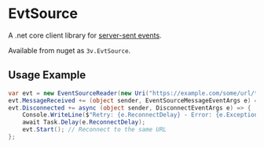 # EvtSource

A .net core client library for [server-sent events](https://html.spec.whatwg.org/multipage/server-sent-events.html).

Available from nuget as `3v.EvtSource`.

## Usage Example

```cs
var evt = new EventSourceReader(new Uri("https://example.com/some/url/to/SSE")).Start();
evt.MessageReceived += (object sender, EventSourceMessageEventArgs e) => Console.WriteLine($"{e.Event} : {e.Message}");
evt.Disconnected += async (object sender, DisconnectEventArgs e) => {
    Console.WriteLine($"Retry: {e.ReconnectDelay} - Error: {e.Exception}");
    await Task.Delay(e.ReconnectDelay);
    evt.Start(); // Reconnect to the same URL
};
```
